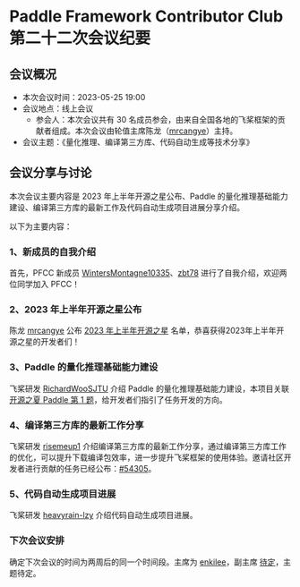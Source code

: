 # Paddle Framework Contributor Club 第二十二次会议纪要

## 会议概况

- 本次会议时间：2023-05-25 19:00
- 会议地点：线上会议
  - 参会人：本次会议共有 30 名成员参会，由来自全国各地的飞桨框架的贡献者组成。本次会议由轮值主席陈龙（[mrcangye](https://github.com/mrcangye)）主持。
- 会议主题：《量化推理、编译第三方库、代码自动生成等技术分享》

## 会议分享与讨论

本次会议主要内容是 2023 年上半年开源之星公布、Paddle 的量化推理基础能力建设、编译第三方库的最新工作及代码自动生成项目进展分享介绍。

以下为主要内容：

### 1、新成员的自我介绍

首先，PFCC 新成员 [WintersMontagne10335](https://github.com/WintersMontagne10335)、[zbt78](https://github.com/zbt78) 进行了自我介绍，欢迎两位同学加入 PFCC！

### 2、2023 年上半年开源之星公布

陈龙 [mrcangye](https://github.com/mrcangye) 公布 [2023 年上半年开源之星](https://github.com/PaddlePaddle/community/blob/master/contributors/certificate-inspection.md) 名单，恭喜获得2023年上半年开源之星的开发者们！

### 3、Paddle 的量化推理基础能力建设

飞桨研发 [RichardWooSJTU](https://github.com/RichardWooSJTU) 介绍 Paddle 的量化推理基础能力建设，本项目关联[开源之夏 Paddle 第 1 题](https://summer-ospp.ac.cn/org/prodetail/23ba90314?list=org&navpage=org)，给开发者们指引了任务开发的方向。

### 4、编译第三方库的最新工作分享

飞桨研发 [risemeup1](https://github.com/risemeup1)  介绍编译第三方库的最新工作分享，通过编译第三方库工作的优化，可以提升下载编译包效率，进一步提升飞桨框架的使用体验。邀请社区开发者进行贡献的任务已经公布：[#54305](https://github.com/PaddlePaddle/Paddle/issues/54305)。

### 5、代码自动生成项目进展

飞桨研发 [heavyrain-lzy](https://github.com/heavyrain-lzy) 介绍代码自动生成项目进展。

### 下次会议安排

确定下次会议的时间为两周后的同一个时间段。主席为 [enkilee](https://github.com/enkilee)，副主席 [待定]()，主题待定。

